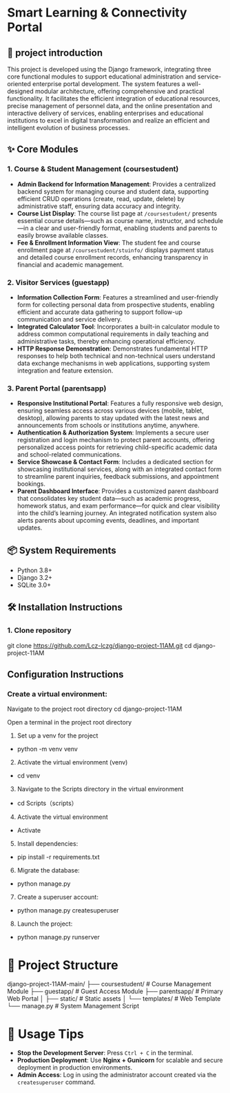 <!-- by 樊宇洋 -->
# Smart Learning & Connectivity Portal

## 🧾 project introduction  
This project is developed using the Django framework, integrating three core functional modules to support educational administration and service-oriented enterprise portal development. The system features a well-designed modular architecture, offering comprehensive and practical functionality. It facilitates the efficient integration of educational resources, precise management of personnel data, and the online presentation and interactive delivery of services, enabling enterprises and educational institutions to excel in digital transformation and realize an efficient and intelligent evolution of business processes.

## ✨ Core Modules

### 1. Course & Student Management (coursestudent)
- **Admin Backend for Information Management**: Provides a centralized backend system for managing course and student data, supporting efficient CRUD operations (create, read, update, delete) by administrative staff, ensuring data accuracy and integrity.
- **Course List Display**: The course list page at `/coursestudent/` presents essential course details—such as course name, instructor, and schedule—in a clear and user-friendly format, enabling students and parents to easily browse available classes.
- **Fee & Enrollment Information View**: The student fee and course enrollment page at `/coursestudent/stuinfo/` displays payment status and detailed course enrollment records, enhancing transparency in financial and academic management.

### 2. Visitor Services (guestapp)
- **Information Collection Form**: Features a streamlined and user-friendly form for collecting personal data from prospective students, enabling efficient and accurate data gathering to support follow-up communication and service delivery.
- **Integrated Calculator Tool**: Incorporates a built-in calculator module to address common computational requirements in daily teaching and administrative tasks, thereby enhancing operational efficiency.
- **HTTP Response Demonstration**: Demonstrates fundamental HTTP responses to help both technical and non-technical users understand data exchange mechanisms in web applications, supporting system integration and feature extension.

### 3. Parent Portal (parentsapp)
- **Responsive Institutional Portal**: Features a fully responsive web design, ensuring seamless access across various devices (mobile, tablet, desktop), allowing parents to stay updated with the latest news and announcements from schools or institutions anytime, anywhere.
- **Authentication & Authorization System**: Implements a secure user registration and login mechanism to protect parent accounts, offering personalized access points for retrieving child-specific academic data and school-related communications.
- **Service Showcase & Contact Form**: Includes a dedicated section for showcasing institutional services, along with an integrated contact form to streamline parent inquiries, feedback submissions, and appointment bookings.
- **Parent Dashboard Interface**: Provides a customized parent dashboard that consolidates key student data—such as academic progress, homework status, and exam performance—for quick and clear visibility into the child’s learning journey. An integrated notification system also alerts parents about upcoming events, deadlines, and important updates.
<!-- by 樊宇洋 -->
<!-- by 张清璐 -->
## 📦 System Requirements
- Python 3.8+
- Django 3.2+
- SQLite 3.0+

## 🛠️ Installation Instructions
### 1. Clone repository
git clone https://github.com/Lcz-lczg/django-project-11AM.git cd django-project-11AM

## Configuration Instructions
### Create a virtual environment:
Navigate to the project root directory
cd django-project-11AM

Open a terminal in the project root directory

1. Set up a venv for the project
- python -m venv venv

2. Activate the virtual environment (venv)
- cd venv

3. Navigate to the Scripts directory in the virtual environment
- cd Scripts（scripts）

4. Activate the virtual environment
- Activate

5. Install dependencies:
- pip install -r requirements.txt

6. Migrate the database:
- python manage.py

7. Create a superuser account:
- python manage.py createsuperuser

8. Launch the project:
- python manage.py runserver


# 📁 Project Structure
django-project-11AM-main/
├── coursestudent/    # Course Management Module
├── guestapp/         # Guest Access Module
├── parentsapp/       # Primary Web Portal
│   ├── static/       # Static assets
│   └── templates/    # Web Template
└── manage.py         # System Management Script
<!-- by 张清璐 -->
<!-- by 樊宇洋 -->
# 🚀 Usage Tips
- **Stop the Development Server**: Press `Ctrl + C` in the terminal.
- **Production Deployment**: Use **Nginx + Gunicorn** for scalable and secure deployment in production environments.
- **Admin Access**: Log in using the administrator account created via the `createsuperuser` command.
<!-- by 樊宇洋 -->